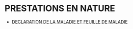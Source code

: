 # PRESTATIONS EN NATURE

- [DECLARATION DE LA MALADIE ET FEUILLE DE MALADIE](declaration-de-la-maladie-et)

